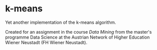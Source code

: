 # k-means

Yet another implementation of the k-means algorithm.

Created for an assignment in the course _Data Mining_ from the master's programme Data Science at the Austrian Network of Higher Education Wiener Neustadt (FH Wiener Neustadt).
